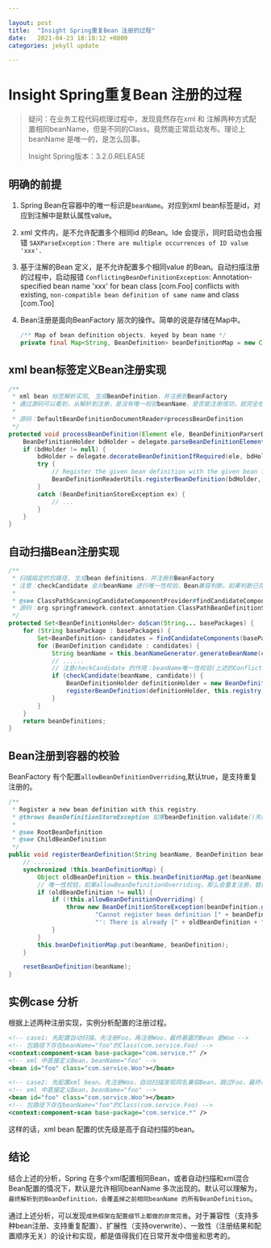 ```yaml
---

layout: post
title:  "Insight Spring重复Bean 注册的过程"
date:   2021-04-23 18:18:12 +0800
categories: jekyll update

---
```


# Insight Spring重复Bean 注册的过程

> 疑问：在业务工程代码梳理过程中，发现竟然存在xml 和 注解两种方式配置相同beanName，但是不同的Class。竟然能正常启动发布。理论上beanName 是唯一的，是怎么回事。
> 
> Insight Spring版本：3.2.0.RELEASE

## 明确的前提

1. Spring Bean在容器中的唯一标识是`beanName`。对应到xml bean标签是id，对应到注解中是默认属性value。

2. xml 文件内，是不允许配置多个相同id 的Bean。Ide 会提示，同时启动也会报错 `SAXParseException：There are multiple occurrences of ID value 'xxx'.`

3. 基于注解的Bean 定义，是不允许配置多个相同value 的Bean。自动扫描注册的过程中，启动报错 `ConflictingBeanDefinitionException`: Annotation-specified bean name 'xxx' for bean class [com.Foo] conflicts with existing, `non-compatible bean definition of same name` and class [com.Too]

4. Bean注册是面向BeanFactory 层次的操作。简单的说是存储在Map中。
   
   ```java
   /** Map of bean definition objects, keyed by bean name */
   private final Map<String, BeanDefinition> beanDefinitionMap = new ConcurrentHashMap<String, BeanDefinition>(64);
   ```

## xml bean标签定义Bean注册实现

```java
/**
 * xml bean 标签解析实现, 生成BeanDefinition，并注册到BeanFactory
 * 通过源码可以看到，从解析到注册，是没有唯一校验beanName，是否能注册成功，就完全依赖the registry。
 *
 * 源码：DefaultBeanDefinitionDocumentReader#processBeanDefinition
 */
protected void processBeanDefinition(Element ele, BeanDefinitionParserDelegate delegate) {
    BeanDefinitionHolder bdHolder = delegate.parseBeanDefinitionElement(ele);
    if (bdHolder != null) {
        bdHolder = delegate.decorateBeanDefinitionIfRequired(ele, bdHolder);
        try {
            // Register the given bean definition with the given bean factory. 直接调用，没有校验。
            BeanDefinitionReaderUtils.registerBeanDefinition(bdHolder, getReaderContext().getRegistry());
        }
        catch (BeanDefinitionStoreException ex) {
            // ...
        }
    }
}
```

## 自动扫描Bean注册实现

```java
/**
 * 扫描指定的包路径, 生成bean definitions，并注册到BeanFactory
 * 注意：checkCandidate 会对beanName 进行唯一性校验，Bean兼容判断。如果判断已存在兼容的BeanDefinition,则不再注册。
 *
 * @see ClassPathScanningCandidateComponentProvider#findCandidateComponents
 * 源码：org.springframework.context.annotation.ClassPathBeanDefinitionScanner#doScan
 */
protected Set<BeanDefinitionHolder> doScan(String... basePackages) {
    for (String basePackage : basePackages) {
        Set<BeanDefinition> candidates = findCandidateComponents(basePackage);
        for (BeanDefinition candidate : candidates) {
            String beanName = this.beanNameGenerator.generateBeanName(candidate, this.registry);
            // ......
            // 注意checkCandidate 的作用：beanName唯一性校验(上述的ConflictingBeanDefinitionException，就是此处出现的)；Bean 兼容判断（如果是非扫描Bean，则默认兼容!!!）。
            if (checkCandidate(beanName, candidate)) {
                BeanDefinitionHolder definitionHolder = new BeanDefinitionHolder(candidate, beanName);
                registerBeanDefinition(definitionHolder, this.registry);
            }
        }                        
    }
    return beanDefinitions;
}
```

## Bean注册到容器的校验

BeanFactory 有个配置`allowBeanDefinitionOverriding`,默认true，是支持重复注册的。

```java
/**
 * Register a new bean definition with this registry.
 * @throws BeanDefinitionStoreException 如果beanDefinition.validate()失败，或者禁止覆盖状态下重复beanName注册
 * 
 * @see RootBeanDefinition
 * @see ChildBeanDefinition
 */
public void registerBeanDefinition(String beanName, BeanDefinition beanDefinition) throws BeanDefinitionStoreException {
    // ......
    synchronized (this.beanDefinitionMap) {
        Object oldBeanDefinition = this.beanDefinitionMap.get(beanName);
        // 唯一性校验，如果allowBeanDefinitionOverriding，那么会重复注册，替换原有beanDefinition。默认支持。
        if (oldBeanDefinition != null) {
            if (!this.allowBeanDefinitionOverriding) {
                throw new BeanDefinitionStoreException(beanDefinition.getResourceDescription(), beanName,
                        "Cannot register bean definition [" + beanDefinition + "] for bean '" + beanName +
                        "': There is already [" + oldBeanDefinition + "] bound.");
            }
        }
        this.beanDefinitionMap.put(beanName, beanDefinition);
    }

    resetBeanDefinition(beanName);
}
```

## 实例case 分析

根据上述两种注册实现，实例分析配置的注册过程。

```xml
<!-- case1: 先配置自动扫描。先注册Foo，再注册Woo，最终暴露的Bean 是Woo -->
<!-- 包路径下存在beanName="foo"的Class(com.service.Foo) -->
<context:component-scan base-package="com.service.*" />
<!-- xml 中直接定义Bean，beanName="foo" -->
<bean id="foo" class="com.service.Woo"></bean>
```

```xml
<!-- case2: 先配置xml bean。先注册Woo，自动扫描发现同名兼容Bean，跳过Foo，最终暴露的Bean 是Woo -->
<!-- xml 中直接定义Bean，beanName="foo" -->
<bean id="foo" class="com.service.Woo"></bean>
<!-- 包路径下存在beanName="foo"的Class(com.service.Foo) -->
<context:component-scan base-package="com.service.*" />
```

这样的话，xml bean 配置的优先级是高于自动扫描的bean。

## 结论

结合上述的分析，Spring 在多个xml配置相同Bean，或者自动扫描和xml混合Bean配置的情况下，默认是允许相同beanName 多次出现的。默认可以理解为，`最终解析到的BeanDefinition，会覆盖掉之前相同beanName 的所有BeanDefinition`。

通过上述分析，可以发现`成熟框架在配置细节上都做的非常完善`。对于兼容性（支持多种bean注册、支持重复配置）、扩展性（支持overwrite）、一致性（注册结果和配置顺序无关）的设计和实现，都是值得我们在日常开发中借鉴和思考的。
